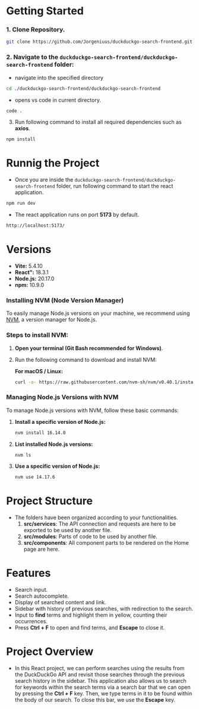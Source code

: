 # Getting Started
### 1. Clone Repository.
``` bash
git clone https://github.com/Jorgeniuus/duckduckgo-search-frontend.git
```
### 2. Navigate to the `duckduckgo-search-frontend/duckduckgo-search-frontend` folder:
- navigate into the specified directory 
``` bash 
cd ./duckduckgo-search-frontend/duckduckgo-search-frontend
```
- opens vs code in current directory.
``` bash 
code .
```
3. Run following command to install all required dependencies such as **axios**.
``` bash
npm install
```
# Runnig the Project
- Once you are inside the `duckduckgo-search-frontend/duckduckgo-search-frontend` folder, run following command to start the react application.
``` bash
npm run dev
```
- The react application runs on port **5173** by default.
``` bash
http://localhost:5173/
```
# Versions
- **Vite:** 5.4.10
- **React":** 18.3.1
- **Node.js:** 20.17.0
- **npm:** 10.9.0

### Installing NVM (Node Version Manager)

 To easily manage Node.js versions on your machine, we recommend using [NVM](https://github.com/nvm-sh/nvm), a version manager for Node.js.

### Steps to install NVM:
1. **Open your terminal (Git Bash recommended for Windows)**.
2. Run the following command to download and install NVM:

   **For macOS / Linux:**
   ```bash
   curl -o- https://raw.githubusercontent.com/nvm-sh/nvm/v0.40.1/install.sh | bash
### Managing Node.js Versions with NVM

To manage Node.js versions with NVM, follow these basic commands:

1. **Install a specific version of Node.js:**

    ```bash
    nvm install 16.14.0
    ```

2. **List installed Node.js versions:**

    ```bash
    nvm ls
    ```

3. **Use a specific version of Node.js:**

    ```bash
    nvm use 14.17.6
    ```

# Project Structure
- The folders have been organized according to your functionalities.
    1. **src/services**: The API connection and requests are here to be exported to be used by another file.
    2. **src/modules**: Parts of code to be used by another file.
    3. **src/components**: All component parts to be rendered on the Home page are here.

# Features
- Search input.
- Search autocomplete.
- Display of searched content and link.
- Sidebar with history of previous searches, with redirection to the search.
- Input to **find** terms and highlight them in yellow, counting their occurrences.
- Press **Ctrl + F** to open and find terms, and **Escape** to close it.

# Project Overview
- In this React project, we can perform searches using the results from the DuckDuckGo API and revisit those searches through the previous search history in the sidebar. This application also allows us to search for keywords within the search terms via a search bar that we can open by pressing the **Ctrl + F** key. Then, we type terms in it to be found within the body of our search. To close this bar, we use the **Escape** key. 
